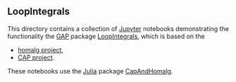 ## LoopIntegrals

This directory contains a collection of [Jupyter](https://jupyter.org/) notebooks demonstrating the functionality the [GAP](https://www.gap-system.org/) package [LoopIntegrals](https://github.com/homalg-project/LoopIntegrals), which is based on the

* [homalg project](https://github.com/homalg-project/homalg_project/),
* [CAP project](https://github.com/homalg-project/CAP_project/).

These notebooks use the [Julia](https://julialang.org/) package [CapAndHomalg](https://github.com/homalg-project/CapAndHomalg.jl).
